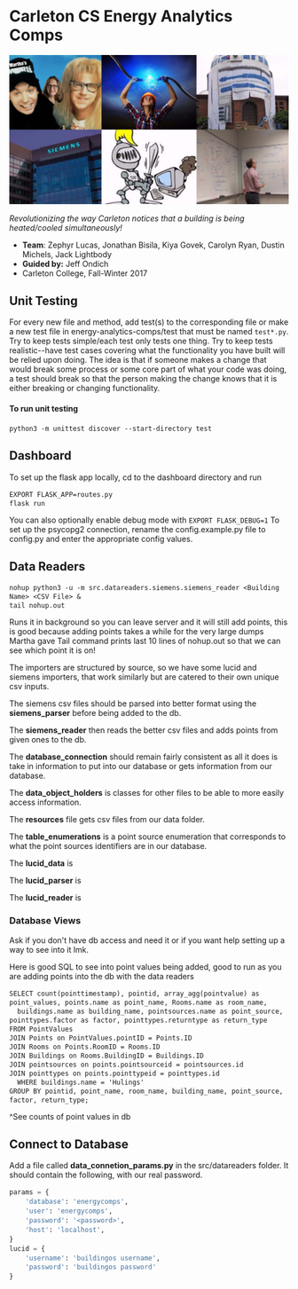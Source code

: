# Carleton CS Energy Analytics Comps

<kbd>
    <img src="imgs/collage.png" alt="Joyous Collage"
    width="650">
</kbd>

*Revolutionizing the way Carleton notices that a building is being heated/cooled simultaneously!*

- **Team**: Zephyr Lucas, Jonathan Bisila, Kiya Govek, Carolyn Ryan, Dustin Michels, Jack Lightbody
- **Guided by:** Jeff Ondich
- Carleton College, Fall-Winter 2017

## Unit Testing
For every new file and method, add test(s) to the corresponding file or make a new test file in energy-analytics-comps/test
that must be named ```test*.py```.  Try to keep tests simple/each test only tests one thing.  Try to keep tests
realistic--have test cases covering what the functionality you have built will be relied upon doing.  The idea is that
if someone makes a change that would break some process or some core part of what your code was doing, a test should break
so that the person making the change knows that it is either breaking or changing functionality.

#### To run unit testing
```unix
python3 -m unittest discover --start-directory test
```

## Dashboard
To set up the flask app locally, cd to the dashboard directory and run
```
EXPORT FLASK_APP=routes.py
flask run
```
You can also optionally enable debug mode with `EXPORT FLASK_DEBUG=1`
To set up the psycopg2 connection, rename the config.example.py file to config.py and enter the appropriate config values.

## Data Readers
```
nohup python3 -u -m src.datareaders.siemens.siemens_reader <Building Name> <CSV File> &
tail nohup.out
```
Runs it in background so you can leave server and it will still add points, this is good because adding points takes a while for the very large dumps Martha gave
Tail command prints last 10 lines of nohup.out so that we can see which point it is on!

The importers are structured by source, so we have some lucid and siemens importers, that work similarly but are catered to their own unique csv inputs.  

The siemens csv files should be parsed into better format using the **siemens_parser** before being added to the db.  

The **siemens_reader** then reads the better csv files and adds points from given ones to the db.

The **database_connection** should remain fairly consistent as all it does is take in information to put into our database or gets information from our database.

The **data_object_holders** is classes for other files to be able to more easily access information.

The **resources** file gets csv files from our data folder.

The **table_enumerations** is a point source enumeration that corresponds to what the point sources identifiers are in our database.

The **lucid_data** is 

The **lucid_parser** is

The **lucid_reader** is

### Database Views
Ask if you don't have db access and need it or if you want help setting up a way to see into it lmk.

Here is good SQL to see into point values being added, good to run as you are adding points into the db with the data readers

```postgres-psql
SELECT count(pointtimestamp), pointid, array_agg(pointvalue) as point_values, points.name as point_name, Rooms.name as room_name,
  buildings.name as building_name, pointsources.name as point_source, pointtypes.factor as factor, pointtypes.returntype as return_type
FROM PointValues
JOIN Points on PointValues.pointID = Points.ID
JOIN Rooms on Points.RoomID = Rooms.ID
JOIN Buildings on Rooms.BuildingID = Buildings.ID
JOIN pointsources on points.pointsourceid = pointsources.id
JOIN pointtypes on points.pointtypeid = pointtypes.id
  WHERE buildings.name = 'Hulings'
GROUP BY pointid, point_name, room_name, building_name, point_source, factor, return_type;
```
^See counts of point values in db


## Connect to Database
Add a file called **data_connetion_params.py** in the src/datareaders folder.  It should contain the following, with our real password.

```python
params = {
    'database': 'energycomps',
    'user': 'energycomps',
    'password': '<password>',
    'host': 'localhost',
}
lucid = {
    'username': 'buildingos username',
    'password': 'buildingos password'
}
```

